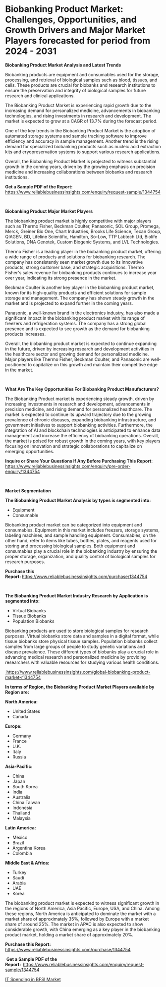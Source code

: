 <p><h1>Biobanking Product Market: Challenges, Opportunities, and Growth Drivers and Major Market Players forecasted for period from 2024 - 2031</h1></p><p><strong>Biobanking Product Market Analysis and Latest Trends</strong></p>
<p><p>Biobanking products are equipment and consumables used for the storage, processing, and retrieval of biological samples such as blood, tissues, and cells. These products are crucial for biobanks and research institutions to ensure the preservation and integrity of biological samples for future research and clinical applications.</p><p>The Biobanking Product Market is experiencing rapid growth due to the increasing demand for personalized medicine, advancements in biobanking technologies, and rising investments in research and development. The market is expected to grow at a CAGR of 13.7% during the forecast period.</p><p>One of the key trends in the Biobanking Product Market is the adoption of automated storage systems and sample tracking software to improve efficiency and accuracy in sample management. Another trend is the rising demand for specialized biobanking products such as nucleic acid extraction kits and cryopreservation systems to support various research applications.</p><p>Overall, the Biobanking Product Market is projected to witness substantial growth in the coming years, driven by the growing emphasis on precision medicine and increasing collaborations between biobanks and research institutions.</p></p>
<p><strong>Get a Sample PDF of the Report:&nbsp;</strong> <a href="https://www.reliablebusinessinsights.com/enquiry/request-sample/1344754">https://www.reliablebusinessinsights.com/enquiry/request-sample/1344754</a></p>
<p>&nbsp;</p>
<p><strong>Biobanking Product Major Market Players</strong></p>
<p><p>The biobanking product market is highly competitive with major players such as Thermo Fisher, Beckman Coulter, Panasonic, SOL Group, Promega, Merck, Greiner Bio One, Chart Industries, Brooks Life Science, Tecan Group, QIAGEN, BD, Lifeline Scientific, Hamilton, So-Low, TTP Labtech Ltd, Biolife Solutions, DNA Genotek, Custom Biogenic Systems, and LVL Technologies.</p><p>Thermo Fisher is a leading player in the biobanking product market, offering a wide range of products and solutions for biobanking research. The company has consistently seen market growth due to its innovative products, strong customer base, and strategic acquisitions. Thermo Fisher's sales revenue for biobanking products continues to increase year over year, indicating its strong presence in the market.</p><p>Beckman Coulter is another key player in the biobanking product market, known for its high-quality products and efficient solutions for sample storage and management. The company has shown steady growth in the market and is projected to expand further in the coming years.</p><p>Panasonic, a well-known brand in the electronics industry, has also made a significant impact in the biobanking product market with its range of freezers and refrigeration systems. The company has a strong global presence and is expected to see growth as the demand for biobanking products increases.</p><p>Overall, the biobanking product market is expected to continue expanding in the future, driven by increasing research and development activities in the healthcare sector and growing demand for personalized medicine. Major players like Thermo Fisher, Beckman Coulter, and Panasonic are well-positioned to capitalize on this growth and maintain their competitive edge in the market.</p></p>
<p>&nbsp;</p>
<p><strong>What Are The Key Opportunities For Biobanking Product Manufacturers?</strong></p>
<p><p>The Biobanking Product market is experiencing steady growth, driven by increasing investments in research and development, advancements in precision medicine, and rising demand for personalized healthcare. The market is expected to continue its upward trajectory due to the growing prevalence of chronic diseases, expanding biobanking infrastructure, and government initiatives to support biobanking activities. Furthermore, the integration of AI and blockchain technologies is anticipated to enhance data management and increase the efficiency of biobanking operations. Overall, the market is poised for robust growth in the coming years, with key players focusing on innovation and strategic collaborations to capitalize on emerging opportunities.</p></p>
<p><strong>Inquire or Share Your Questions If Any Before Purchasing This Report:</strong> <a href="https://www.reliablebusinessinsights.com/enquiry/pre-order-enquiry/1344754">https://www.reliablebusinessinsights.com/enquiry/pre-order-enquiry/1344754</a></p>
<p>&nbsp;</p>
<p><strong>Market Segmentation</strong></p>
<p><strong>The Biobanking Product Market Analysis by types is segmented into:</strong></p>
<p><ul><li>Equipment</li><li>Consumable</li></ul></p>
<p><p>Biobanking product market can be categorized into equipment and consumables. Equipment in this market includes freezers, storage systems, labeling machines, and sample handling equipment. Consumables, on the other hand, refer to items like tubes, bottles, plates, and reagents used for storing and processing biological samples. Both equipment and consumables play a crucial role in the biobanking industry by ensuring the proper storage, organization, and quality control of biological samples for research purposes.</p></p>
<p><strong>Purchase this Report:&nbsp;</strong><a href="https://www.reliablebusinessinsights.com/purchase/1344754">https://www.reliablebusinessinsights.com/purchase/1344754</a></p>
<p>&nbsp;</p>
<p><strong>The Biobanking Product Market Industry Research by Application is segmented into:</strong></p>
<p><ul><li>Virtual Biobanks</li><li>Tissue Biobanks</li><li>Population Biobanks</li></ul></p>
<p><p>Biobanking products are used to store biological samples for research purposes. Virtual biobanks store data and samples in a digital format, while tissue biobanks store physical tissue samples. Population biobanks collect samples from large groups of people to study genetic variations and disease prevalence. These different types of biobanks play a crucial role in advancing medical research and personalized medicine by providing researchers with valuable resources for studying various health conditions.</p></p>
<p><a href="https://www.reliablebusinessinsights.com/global-biobanking-product-market-r1344754">&nbsp;https://www.reliablebusinessinsights.com/global-biobanking-product-market-r1344754</a></p>
<p><strong>In terms of Region, the Biobanking Product Market Players available by Region are:</strong></p>
<p>
    <p> <strong> North America: </strong>
        <ul>
            <li>United States</li>
            <li>Canada</li>
        </ul>
        </p> 
    <p> <strong> Europe: </strong>
        <ul>
            <li>Germany</li>
            <li>France</li>
            <li>U.K.</li>
            <li>Italy</li>
            <li>Russia</li>
        </ul>
        </p> 
    <p> <strong> Asia-Pacific: </strong>
        <ul>
            <li>China</li>
            <li>Japan</li>
            <li>South Korea</li>
            <li>India</li>
            <li>Australia</li>
            <li>China Taiwan</li>
            <li>Indonesia</li>
            <li>Thailand</li>
            <li>Malaysia</li>
        </ul>
        </p> 
    <p> <strong> Latin America: </strong>
        <ul>
            <li>Mexico</li>
            <li>Brazil</li>
            <li>Argentina Korea</li>
            <li>Colombia</li>
        </ul>
        </p> 
    <p> <strong> Middle East & Africa: </strong>
        <ul>
            <li>Turkey</li>
            <li>Saudi</li>
            <li>Arabia</li>
            <li>UAE</li>
            <li>Korea</li>
        </ul>
    </p>
    </p>
<p><p>The biobanking product market is expected to witness significant growth in the regions of North America, Asia Pacific, Europe, USA, and China. Among these regions, North America is anticipated to dominate the market with a market share of approximately 35%, followed by Europe with a market share of around 25%. The market in APAC is also expected to show considerable growth, with China emerging as a key player in the biobanking product market, holding a market share of approximately 20%.</p></p>
<p><strong>Purchase this Report: </strong><a href="https://www.reliablebusinessinsights.com/purchase/1344754">https://www.reliablebusinessinsights.com/purchase/1344754</a></p>
<p>&nbsp;<strong>Get a Sample PDF of the Report:&nbsp;&nbsp;</strong><a href="https://www.reliablebusinessinsights.com/enquiry/request-sample/1344754">https://www.reliablebusinessinsights.com/enquiry/request-sample/1344754</a></p>
<p><strong></strong></p>
<p><p><a href="https://view.publitas.com/reportprime-1/it-spending-in-bfsi-market-trends-and-market-analysis-forecasted-for-period-2024-2031/">IT Spending in BFSI Market</a></p></p>